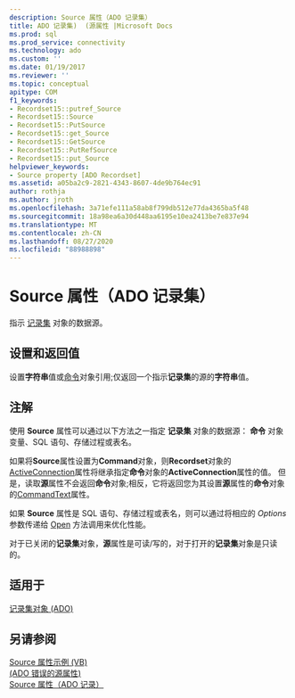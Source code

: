 ```yaml
---
description: Source 属性（ADO 记录集）
title: ADO 记录集)  (源属性 |Microsoft Docs
ms.prod: sql
ms.prod_service: connectivity
ms.technology: ado
ms.custom: ''
ms.date: 01/19/2017
ms.reviewer: ''
ms.topic: conceptual
apitype: COM
f1_keywords:
- Recordset15::putref_Source
- Recordset15::Source
- Recordset15::PutSource
- Recordset15::get_Source
- Recordset15::GetSource
- Recordset15::PutRefSource
- Recordset15::put_Source
helpviewer_keywords:
- Source property [ADO Recordset]
ms.assetid: a05ba2c9-2821-4343-8607-4de9b764ec91
author: rothja
ms.author: jroth
ms.openlocfilehash: 3a71efe111a58ab8f799db512e77da4365ba5f48
ms.sourcegitcommit: 18a98ea6a30d448aa6195e10ea2413be7e837e94
ms.translationtype: MT
ms.contentlocale: zh-CN
ms.lasthandoff: 08/27/2020
ms.locfileid: "88988898"
---
```

# <a name="source-property-ado-recordset"></a>Source 属性（ADO 记录集）
指示 [记录集](./recordset-object-ado.md) 对象的数据源。  
  
## <a name="settings-and-return-values"></a>设置和返回值  
 设置**字符串**值或[命令](./command-object-ado.md)对象引用;仅返回一个指示**记录集**的源的**字符串**值。  
  
## <a name="remarks"></a>注解  
 使用 **Source** 属性可以通过以下方法之一指定 **记录集** 对象的数据源： **命令** 对象变量、SQL 语句、存储过程或表名。  
  
 如果将**Source**属性设置为**Command**对象，则**Recordset**对象的[ActiveConnection](./activeconnection-property-ado.md)属性将继承指定**命令**对象的**ActiveConnection**属性的值。 但是，读取**源**属性不会返回**命令**对象;相反，它将返回您为其设置**源**属性的**命令**对象的[CommandText](./commandtext-property-ado.md)属性。  
  
 如果 **Source** 属性是 SQL 语句、存储过程或表名，则可以通过将相应的 *Options* 参数传递给 [Open](./open-method-ado-recordset.md) 方法调用来优化性能。  
  
 对于已关闭的**记录集**对象，**源**属性是可读/写的，对于打开的**记录集**对象是只读的。  
  
## <a name="applies-to"></a>适用于  
 [记录集对象 (ADO)](./recordset-object-ado.md)  
  
## <a name="see-also"></a>另请参阅  
 [Source 属性示例 (VB) ](./source-property-example-vb.md)   
 [ (ADO 错误的源属性) ](./source-property-ado-error.md)   
 [Source 属性（ADO 记录）](./source-property-ado-record.md)